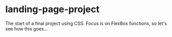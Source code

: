 # landing-page-project
The start of a final project using CSS. Focus is on FlexBox functions, so let's see how this goes...